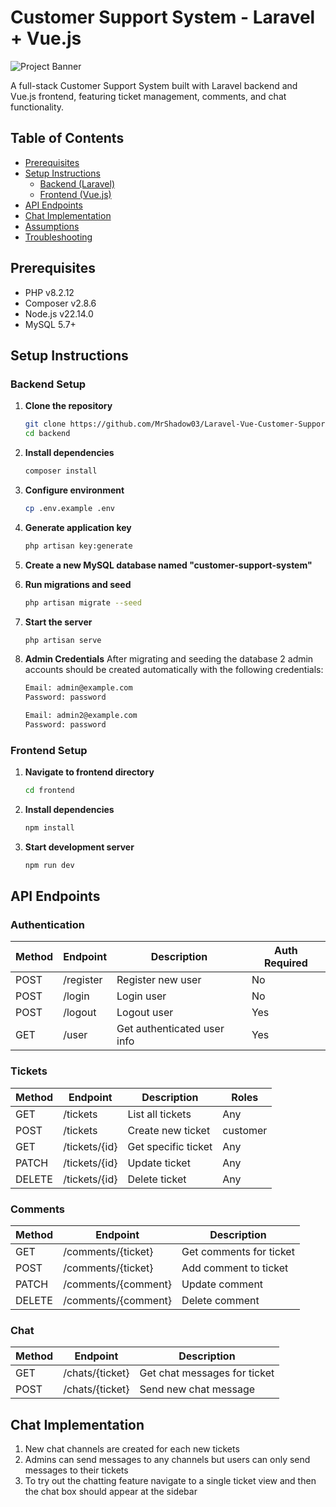 # Customer Support System - Laravel + Vue.js

![Project Banner](https://repository-images.githubusercontent.com/603411565/4e13dc7c-b56d-44fe-a39a-6d5d7e3ae137)

A full-stack Customer Support System built with Laravel backend and Vue.js frontend, featuring ticket management, comments, and chat functionality.

## Table of Contents
- [Prerequisites](#prerequisites)
- [Setup Instructions](#setup-instructions)
  - [Backend (Laravel)](#backend-setup)
  - [Frontend (Vue.js)](#frontend-setup)
- [API Endpoints](#api-endpoints)
- [Chat Implementation](#chat-implementation)
- [Assumptions](#assumptions)
- [Troubleshooting](#troubleshooting)

## Prerequisites

- PHP v8.2.12
- Composer v2.8.6
- Node.js v22.14.0
- MySQL 5.7+

## Setup Instructions

### Backend Setup

1. **Clone the repository**
   ```bash
   git clone https://github.com/MrShadow03/Laravel-Vue-Customer-Support-System-Final
   cd backend
   ```

2. **Install dependencies**
   ```bash
   composer install
   ```

3. **Configure environment**
   ```bash
   cp .env.example .env
   ```

4. **Generate application key**
   ```bash
   php artisan key:generate
   ```
5. **Create a new MySQL database named "customer-support-system"**

6. **Run migrations and seed**
   ```bash
   php artisan migrate --seed
   ```

7. **Start the server**
   ```bash
   php artisan serve
   ```
8. **Admin Credentials**
    After migrating and seeding the database 2 admin accounts should be created automatically with the following credentials:
    ```bash
   Email: admin@example.com
   Password: password
   ```
    ```bash
   Email: admin2@example.com
   Password: password
   ```

### Frontend Setup

1. **Navigate to frontend directory**
   ```bash
   cd frontend
   ```

2. **Install dependencies**
   ```bash
   npm install
   ```

3. **Start development server**
   ```bash
   npm run dev
   ```

## API Endpoints

### Authentication

| Method | Endpoint   | Description                | Auth Required |
|--------|------------|----------------------------|---------------|
| POST   | /register  | Register new user          | No            |
| POST   | /login     | Login user                 | No            |
| POST   | /logout    | Logout user                | Yes           |
| GET    | /user      | Get authenticated user info| Yes           |

### Tickets

| Method | Endpoint        | Description                     | Roles          |
|--------|-----------------|---------------------------------|----------------|
| GET    | /tickets        | List all tickets                | Any            |
| POST   | /tickets        | Create new ticket               | customer       |
| GET    | /tickets/{id}   | Get specific ticket             | Any            |
| PATCH  | /tickets/{id}   | Update ticket                   | Any            |
| DELETE | /tickets/{id}   | Delete ticket                   | Any            |

### Comments

| Method | Endpoint             | Description                     |
|--------|----------------------|---------------------------------|
| GET    | /comments/{ticket}   | Get comments for ticket         |
| POST   | /comments/{ticket}   | Add comment to ticket           |
| PATCH  | /comments/{comment}  | Update comment                  |
| DELETE | /comments/{comment}  | Delete comment                  |

### Chat

| Method | Endpoint          | Description                     |
|--------|-------------------|---------------------------------|
| GET    | /chats/{ticket}   | Get chat messages for ticket    |
| POST   | /chats/{ticket}   | Send new chat message           |

## Chat Implementation

1. New chat channels are created for each new tickets
2. Admins can send messages to any channels but users can only send messages to their tickets
3. To try out the chatting feature navigate to a single ticket view and then the chat box should appear at the sidebar